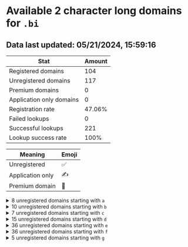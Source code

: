 # Available 2 character long domains for `.bi`

## Data last updated: 05/21/2024, 15:59:16

|Stat|Amount|
|--|--|
|Registered domains|104|
|Unregistered domains|117|
|Premium domains|0|
|Application only domains|0|
|Registration rate|47.06%|
|Failed lookups|0|
|Successful lookups|221|
|Lookup success rate|100%|


|Meaning|Emoji|
|--|--|
|Unregistered|:white_check_mark:|
|Application only|:writing_hand:|
|Premium domain|:gem:|

<details>
<summary>8 unregistered domains starting with <bold><code>a</code></bold></summary>

|Type|Domain|
|--|--|
|:white_check_mark:|`a1.bi`|
|:white_check_mark:|`a5.bi`|
|:white_check_mark:|`a6.bi`|
|:white_check_mark:|`a9.bi`|
|:white_check_mark:|`ap.bi`|
|:white_check_mark:|`as.bi`|
|:white_check_mark:|`au.bi`|
|:white_check_mark:|`ay.bi`|
</details>
<details>
<summary>10 unregistered domains starting with <bold><code>b</code></bold></summary>

|Type|Domain|
|--|--|
|:white_check_mark:|`b1.bi`|
|:white_check_mark:|`bb.bi`|
|:white_check_mark:|`bc.bi`|
|:white_check_mark:|`bd.bi`|
|:white_check_mark:|`bg.bi`|
|:white_check_mark:|`bi.bi`|
|:white_check_mark:|`bm.bi`|
|:white_check_mark:|`bn.bi`|
|:white_check_mark:|`bp.bi`|
|:white_check_mark:|`br.bi`|
</details>
<details>
<summary>7 unregistered domains starting with <bold><code>c</code></bold></summary>

|Type|Domain|
|--|--|
|:white_check_mark:|`c8.bi`|
|:white_check_mark:|`c9.bi`|
|:white_check_mark:|`cd.bi`|
|:white_check_mark:|`cg.bi`|
|:white_check_mark:|`ci.bi`|
|:white_check_mark:|`co.bi`|
|:white_check_mark:|`cv.bi`|
</details>
<details>
<summary>15 unregistered domains starting with <bold><code>d</code></bold></summary>

|Type|Domain|
|--|--|
|:white_check_mark:|`d0.bi`|
|:white_check_mark:|`d1.bi`|
|:white_check_mark:|`d2.bi`|
|:white_check_mark:|`d3.bi`|
|:white_check_mark:|`d4.bi`|
|:white_check_mark:|`d5.bi`|
|:white_check_mark:|`d6.bi`|
|:white_check_mark:|`d7.bi`|
|:white_check_mark:|`d8.bi`|
|:white_check_mark:|`d9.bi`|
|:white_check_mark:|`df.bi`|
|:white_check_mark:|`du.bi`|
|:white_check_mark:|`dx.bi`|
|:white_check_mark:|`dy.bi`|
|:white_check_mark:|`dz.bi`|
</details>
<details>
<summary>36 unregistered domains starting with <bold><code>e</code></bold></summary>

|Type|Domain|
|--|--|
|:white_check_mark:|`e0.bi`|
|:white_check_mark:|`e1.bi`|
|:white_check_mark:|`e2.bi`|
|:white_check_mark:|`e3.bi`|
|:white_check_mark:|`e4.bi`|
|:white_check_mark:|`e5.bi`|
|:white_check_mark:|`e6.bi`|
|:white_check_mark:|`e7.bi`|
|:white_check_mark:|`e8.bi`|
|:white_check_mark:|`e9.bi`|
|:white_check_mark:|`ea.bi`|
|:white_check_mark:|`eb.bi`|
|:white_check_mark:|`ec.bi`|
|:white_check_mark:|`ed.bi`|
|:white_check_mark:|`ee.bi`|
|:white_check_mark:|`ef.bi`|
|:white_check_mark:|`eg.bi`|
|:white_check_mark:|`eh.bi`|
|:white_check_mark:|`ei.bi`|
|:white_check_mark:|`ej.bi`|
|:white_check_mark:|`ek.bi`|
|:white_check_mark:|`el.bi`|
|:white_check_mark:|`em.bi`|
|:white_check_mark:|`en.bi`|
|:white_check_mark:|`eo.bi`|
|:white_check_mark:|`ep.bi`|
|:white_check_mark:|`eq.bi`|
|:white_check_mark:|`er.bi`|
|:white_check_mark:|`es.bi`|
|:white_check_mark:|`et.bi`|
|:white_check_mark:|`eu.bi`|
|:white_check_mark:|`ev.bi`|
|:white_check_mark:|`ew.bi`|
|:white_check_mark:|`ex.bi`|
|:white_check_mark:|`ey.bi`|
|:white_check_mark:|`ez.bi`|
</details>
<details>
<summary>36 unregistered domains starting with <bold><code>f</code></bold></summary>

|Type|Domain|
|--|--|
|:white_check_mark:|`f0.bi`|
|:white_check_mark:|`f1.bi`|
|:white_check_mark:|`f2.bi`|
|:white_check_mark:|`f3.bi`|
|:white_check_mark:|`f4.bi`|
|:white_check_mark:|`f5.bi`|
|:white_check_mark:|`f6.bi`|
|:white_check_mark:|`f7.bi`|
|:white_check_mark:|`f8.bi`|
|:white_check_mark:|`f9.bi`|
|:white_check_mark:|`fa.bi`|
|:white_check_mark:|`fb.bi`|
|:white_check_mark:|`fc.bi`|
|:white_check_mark:|`fd.bi`|
|:white_check_mark:|`fe.bi`|
|:white_check_mark:|`ff.bi`|
|:white_check_mark:|`fg.bi`|
|:white_check_mark:|`fh.bi`|
|:white_check_mark:|`fi.bi`|
|:white_check_mark:|`fj.bi`|
|:white_check_mark:|`fk.bi`|
|:white_check_mark:|`fl.bi`|
|:white_check_mark:|`fm.bi`|
|:white_check_mark:|`fn.bi`|
|:white_check_mark:|`fo.bi`|
|:white_check_mark:|`fp.bi`|
|:white_check_mark:|`fq.bi`|
|:white_check_mark:|`fr.bi`|
|:white_check_mark:|`fs.bi`|
|:white_check_mark:|`ft.bi`|
|:white_check_mark:|`fu.bi`|
|:white_check_mark:|`fv.bi`|
|:white_check_mark:|`fw.bi`|
|:white_check_mark:|`fx.bi`|
|:white_check_mark:|`fy.bi`|
|:white_check_mark:|`fz.bi`|
</details>
<details>
<summary>5 unregistered domains starting with <bold><code>g</code></bold></summary>

|Type|Domain|
|--|--|
|:white_check_mark:|`ga.bi`|
|:white_check_mark:|`gb.bi`|
|:white_check_mark:|`gc.bi`|
|:white_check_mark:|`gd.bi`|
|:white_check_mark:|`ge.bi`|
</details>